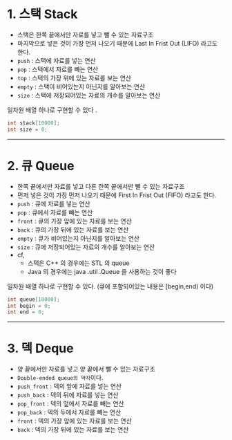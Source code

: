 # 1. 스택 Stack

* 스택은 한쪽 끝에서만 자료를 넣고 뺄 수 있는 자료구조
* 마지막으로 넣은 것이 가장 먼저 나오기 때문에 Last In Frist Out (LIFO) 라고도 한다.
* `push` : 스택에 자료를 넣는 연산
* `pop` : 스택에서 자료를 빼는 연산
* `top` : 스택의 가장 위에 있는 자료를 보는 연산
* `empty` : 스택이 비어있는지 아닌지를 알아보는 연산
* `size` : 스택에 저장되어있는 자료의 개수를 알아보는 연산

일차원 배열 하나로 구현할 수 있다 .

```c
int stack[10000];
int size = 0;
```

------

# 2. 큐 Queue

* 한쪽 끝에서만 자료를 넣고 다른 한쪽 끝에서만 뺄 수 있는 자료구조
* 먼저 넣은 것이 가장 먼저 나오기 때문에 First In Frist Out (FIFO) 라고도 한다.
* `push` : 큐에 자료를 넣는 연산
* `pop` : 큐에서 자료를 빼는 연산
* `front` : 큐의 가장 앞에 있는 자료를 보는 연산
* `back` : 큐의 가장 뒤에 있는 자료를 보는 연산
* `empty` : 큐가 비어있는지 아닌지를 알아보는 연산
* `size` : 큐에 저장되어있는 자료의 개수를 알아보는 연산
* cf,
  * 스택은 C++ 의 경우에는 STL 의 queue
  * Java 의 경우에는 java .util .Queue 을 사용하는 것이 좋다

일차원 배열 하나로 구현할 수 있다. (큐에 포함되어있는 내용은 [begin,end) 이다)

```c
int queue[10000];
int begin = 0;
int end = 0;
```

------

# 3. 덱 Deque

* 양 끝에서만 자료를 넣고 양 끝에서 뺄 수 있는 자료구조
* `Double-ended queue의 약자`이다.
* `push_front` : 덱의 앞에 자료를 넣는 연산
* `push_back` : 덱의 뒤에 자료를 넣는 연산
* `pop_front` : 덱의 앞에서 자료를 빼는 연산
* `pop_back` : 덱의 두에서 자료를 빼는 연산
* `front` : 덱의 가장 앞에 있는 자료를 보는 연산
* `back` : 덱의 가장 뒤에 있는 자료를 보는 연산
